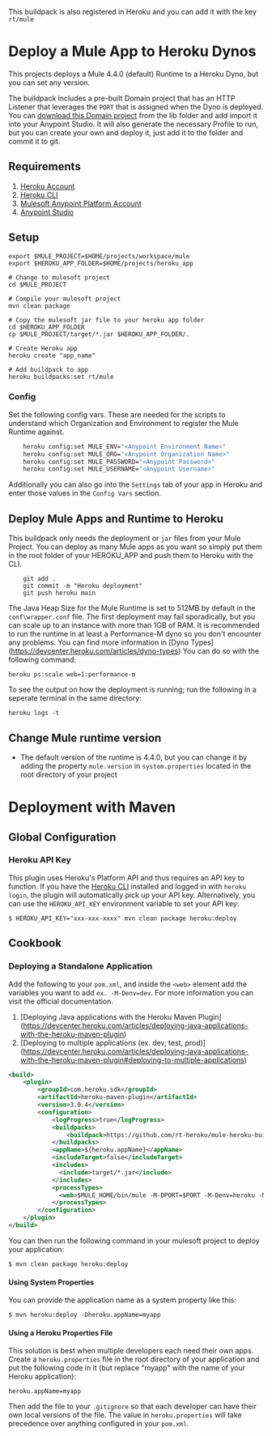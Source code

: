 This buildpack is also registered in Heroku and you can add it with the key `rt/mule`

# Deploy a Mule App to Heroku Dynos

This projects deploys a Mule 4.4.0 (default) Runtime to a Heroku Dyno, but you can set any version.

The buildpack includes a pre-built Domain project that has an HTTP Listener that leverages the `PORT` that is assigned when the Dyno is deployed. You can [download this Domain project](https://github.com/rt-heroku/mule-heroku-buildpack/blob/main/lib/heroku-domain.jar) from the lib folder and add import it into your Anypoint Studio.
It will also generate the necessary Profile to run, but you can create your own and deploy it, just add it to the folder and commit it to git.

## Requirements

1. [Heroku Account](https://dashboard.heroku.com/)
1. [Heroku CLI](https://devcenter.heroku.com/articles/heroku-cli#download-and-install)
1. [Mulesoft Anypoint Platform Account](https://anypoint.mulesoft.com/login/)
1. [Anypoint Studio](https://www.mulesoft.com/lp/dl/studio)

## Setup

```
export $MULE_PROJECT=$HOME/projects/workspace/mule
export $HEROKU_APP_FOLDER=$HOME/projects/heroku_app

# Change to mulesoft project
cd $MULE_PROJECT

# Compile your mulesoft project
mvn clean package

# Copy the mulesoft jar file to your heroku app folder
cd $HEROKU_APP_FOLDER
cp $MULE_PROJECT/target/*.jar $HEROKU_APP_FOLDER/.

# Create Heroku app
heroku create "app_name"

# Add buildpack to app
heroku buildpacks:set rt/mule
```

### Config

Set the following config vars. These are needed for the scripts to understand which Organization and Environment to register the Mule Runtime against. 

```bash
    heroku config:set MULE_ENV="<Anypoint Environment Name>"
    heroku config:set MULE_ORG="<Anypoint Organization Name>"
    heroku config:set MULE_PASSWORD="<Anypoint Password>"
    heroku config:set MULE_USERNAME="<Anypoint Username>"
```

Additionally you can also go into the `Settings` tab of your app in Heroku and enter those values in the `Config Vars` section.

## Deploy Mule Apps and Runtime to Heroku

This buildpack only needs the deployment or `jar` files from your Mule Project. You can deploy as many Mule apps as you want so simply put them in the root folder of your HEROKU_APP and push them to Heroku with the CLI.

```
    git add .
    git commit -m "Heroku deployment"
    git push heroku main
```

The Java Heap Size for the Mule Runtime is set to 512MB by default in the `conf\wrapper.conf` file. The first deployment may fail sporadically, but you can scale up to an instance with more than 1GB of RAM. It is recommended to run the runtime in at least a Performance-M dyno so you don't encounter any problems. You can find more information in [Dyno Types] (https://devcenter.heroku.com/articles/dyno-types)
You can do so with the following command:

```
heroku ps:scale web=1:performance-m
```

To see the output on how the deployment is running; run the following in a seperate terminal in the same directory:

```
heroku logs -t
```

## Change Mule runtime version

* The default version of the runtime is 4.4.0, but you can change it by adding the property `mule.version` in `system.properties` located in the root directory of your project 


# Deployment with Maven

## Global Configuration

### Heroku API Key
This plugin uses Heroku's Platform API and thus requires an API key to function. If you have the 
[Heroku CLI](https://cli.heroku.com/) installed and logged in with `heroku login`, the plugin will automatically
pick up your API key. Alternatively, you can use the `HEROKU_API_KEY` environment variable to set your API key:

```sh-session
$ HEROKU_API_KEY="xxx-xxx-xxxx" mvn clean package heroku:deploy
```

## Cookbook

### Deploying a Standalone Application

Add the following to your `pom.xml`, and inside the `<web>` element add the variables you want to add `ex. -M-Denv=dev`.
For more information you can visit the official documentation.

1. [Deploying Java applications with the Heroku Maven Plugin] (https://devcenter.heroku.com/articles/deploying-java-applications-with-the-heroku-maven-plugin)
1. [Deploying to multiple applications (ex. dev, test, prod)] (https://devcenter.heroku.com/articles/deploying-java-applications-with-the-heroku-maven-plugin#deploying-to-multiple-applications)


```xml
<build>
	<plugin>
		<groupId>com.heroku.sdk</groupId>
		<artifactId>heroku-maven-plugin</artifactId>
		<version>3.0.4</version>
		<configuration>
			<logProgress>true</logProgress>
			<buildpacks>
				<buildpack>https://github.com/rt-heroku/mule-heroku-buildpack</buildpack>
			</buildpacks>
			<appName>${heroku.appName}</appName>
			<includeTarget>false</includeTarget>
			<includes>
			  <include>target/*.jar</include>
			</includes>
	        <processTypes>
	          <web>$MULE_HOME/bin/mule -M-DPORT=$PORT -M-Denv=heroku -M-Dmule.agent.enabled=true $JAVA_OPTS</web>
	        </processTypes>
		</configuration>
	</plugin>
</build>
```

You can then run the following command in your mulesoft project to deploy your application:

```sh-session
$ mvn clean package heroku:deploy
```
#### Using System Properties

You can provide the application name as a system property like this:

```sh-session
$ mvn heroku:deploy -Dheroku.appName=myapp
```

#### Using a Heroku Properties File

This solution is best when multiple developers each need their own apps.
Create a `heroku.properties` file in the root directory of your application and put the following code in it
(but replace "myapp" with the name of your Heroku application):

```
heroku.appName=myapp
```

Then add the file to your `.gitignore` so that each developer can have their own local versions of the file.
The value in `heroku.properties` will take precedence over anything configured in your  `pom.xml`.
